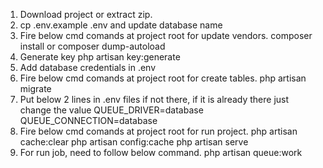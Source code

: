 1) Download project or extract zip.
2) cp .env.example .env and update database name
3) Fire below cmd comands at project root for update vendors.
	composer install or composer dump-autoload
4) Generate key
    php artisan key:generate
5) Add database credentials in .env 
6) Fire below cmd comands at project root for create tables.
	php artisan migrate
7) Put below 2 lines in .env files if not there, if it is already there just change the value
	QUEUE_DRIVER=database
	QUEUE_CONNECTION=database
8) Fire below cmd comands at project root for run project.
    php artisan cache:clear
    php artisan config:cache
	php artisan serve
9) For run job, need to follow below command.
   php artisan queue:work